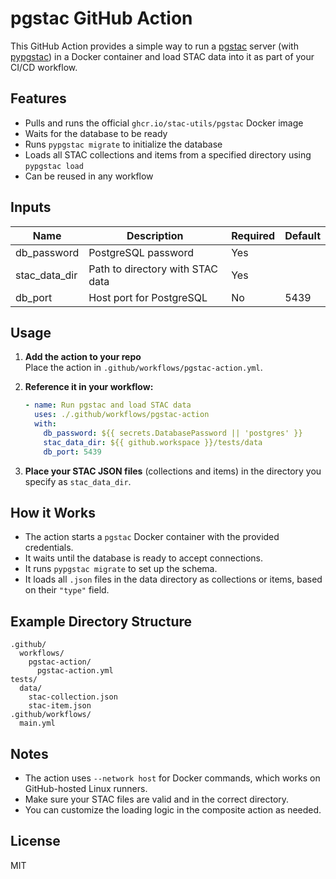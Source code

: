 # pgstac GitHub Action

This GitHub Action provides a simple way to run a [pgstac](https://github.com/stac-utils/pgstac) server (with [pypgstac](https://github.com/stac-utils/pgstac/tree/main/pypgstac)) in a Docker container and load STAC data into it as part of your CI/CD workflow.

## Features

- Pulls and runs the official `ghcr.io/stac-utils/pgstac` Docker image
- Waits for the database to be ready
- Runs `pypgstac migrate` to initialize the database
- Loads all STAC collections and items from a specified directory using `pypgstac load`
- Can be reused in any workflow

## Inputs

| Name           | Description                        | Required | Default    |
|----------------|------------------------------------|----------|------------|
| db_password    | PostgreSQL password                | Yes      |            |
| stac_data_dir  | Path to directory with STAC data   | Yes      |            |
| db_port        | Host port for PostgreSQL           | No       | 5439       |

## Usage

1. **Add the action to your repo**  
   Place the action in `.github/workflows/pgstac-action.yml`.

2. **Reference it in your workflow:**

    ```yaml
    - name: Run pgstac and load STAC data
      uses: ./.github/workflows/pgstac-action
      with:
        db_password: ${{ secrets.DatabasePassword || 'postgres' }}
        stac_data_dir: ${{ github.workspace }}/tests/data
        db_port: 5439
    ```

3. **Place your STAC JSON files** (collections and items) in the directory you specify as `stac_data_dir`.

## How it Works

- The action starts a `pgstac` Docker container with the provided credentials.
- It waits until the database is ready to accept connections.
- It runs `pypgstac migrate` to set up the schema.
- It loads all `.json` files in the data directory as collections or items, based on their `"type"` field.

## Example Directory Structure

```text
.github/
  workflows/
    pgstac-action/
      pgstac-action.yml
tests/
  data/
    stac-collection.json
    stac-item.json
.github/workflows/
  main.yml
```

## Notes

- The action uses `--network host` for Docker commands, which works on GitHub-hosted Linux runners.
- Make sure your STAC files are valid and in the correct directory.
- You can customize the loading logic in the composite action as needed.

## License

MIT

